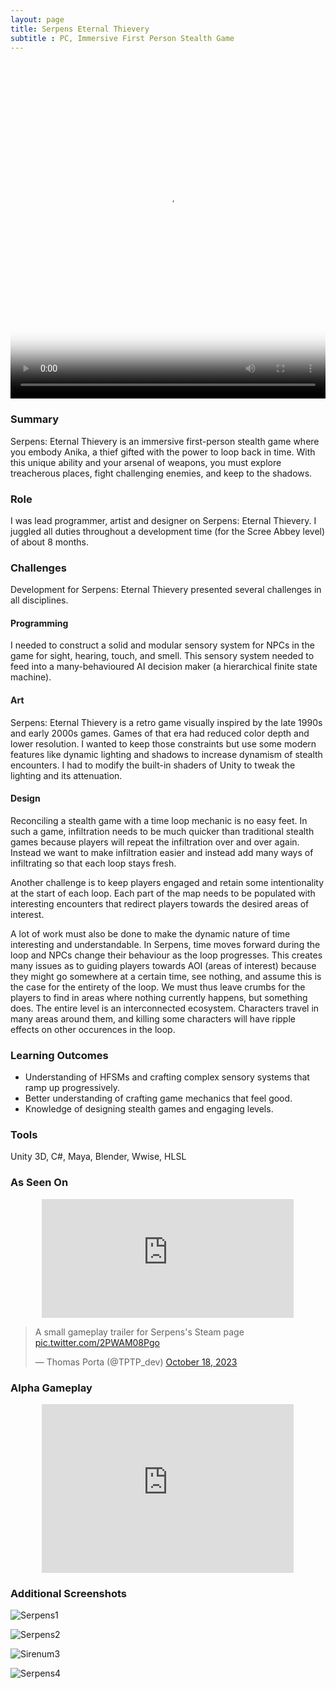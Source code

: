 ```yaml
---
layout: page
title: Serpens Eternal Thievery
subtitle : PC, Immersive First Person Stealth Game
---
```


<video width="100%" height="540" controls poster="/assets/img/Steam_MainCapsuleV3.png">
  <source src="/assets/img/Serpens_PortfolioTrailer.mp4" type="video/mp4">
</video>

### Summary
Serpens: Eternal Thievery is an immersive first-person stealth game where you embody Anika, a thief gifted with the power to loop back in time. With this unique ability and your arsenal of weapons, you must explore treacherous places, fight challenging enemies, and keep to the shadows.

### Role
I was lead programmer, artist and designer on Serpens: Eternal Thievery. I juggled all duties throughout a development time (for the Scree Abbey level) of about 8 months.

### Challenges
Development for Serpens: Eternal Thievery presented several challenges in all disciplines.

#### Programming

I needed to construct a solid and modular sensory system for NPCs in the game for sight, hearing, touch, and smell. This sensory system needed to feed into a many-behavioured AI decision maker (a hierarchical finite state machine). 

#### Art

Serpens: Eternal Thievery is a retro game visually inspired by the late 1990s and early 2000s games. Games of that era had reduced color depth and lower resolution. I wanted to keep those constraints but use some modern features like dynamic lighting and shadows to increase dynamism of stealth encounters. I had to modify the built-in shaders of Unity to tweak the lighting and its attenuation.

#### Design 

Reconciling a stealth game with a time loop mechanic is no easy feet. In such a game, infiltration needs to be much quicker than traditional stealth games because players will repeat the infiltration over and over again. Instead we want to make infiltration easier and instead add many ways of infiltrating so that each loop stays fresh. 

Another challenge is to keep players engaged and retain some intentionality at the start of each loop. Each part of the map needs to be populated with interesting encounters that redirect players towards the desired areas of interest.

A lot of work must also be done to make the dynamic nature of time interesting and understandable. In Serpens, time moves forward during the loop and NPCs change their behaviour as the loop progresses. This creates many issues as to guiding players towards AOI (areas of interest) because they might go somewhere at a certain time, see nothing, and assume this is the case for the entirety of the loop. We must thus leave crumbs for the players to find in areas where nothing currently happens, but something does. The entire level is an interconnected ecosystem. Characters travel in many areas around them, and killing some characters will have ripple effects on other occurences in the loop.  

### Learning Outcomes

<ul>
  <li>Understanding of HFSMs and crafting complex sensory systems that ramp up progressively.</li>
  <li>Better understanding of crafting game mechanics that feel good.</li>
  <li>Knowledge of designing stealth games and engaging levels.</li>
</ul>

### Tools

Unity 3D, C#, Maya, Blender, Wwise, HLSL

### As Seen On

<p align="center"><iframe src="https://store.steampowered.com/widget/2642850/" frameborder="0" width="80%" height="190"></iframe></p>

<p align="center"><blockquote class="twitter-tweet"><p lang="en" dir="ltr">A small gameplay trailer for Serpens&#39;s Steam page <a href="https://t.co/2PWAM08Pgo">pic.twitter.com/2PWAM08Pgo</a></p>&mdash; Thomas Porta (@TPTP_dev) <a href="https://twitter.com/TPTP_dev/status/1714698313788707026?ref_src=twsrc%5Etfw">October 18, 2023</a></blockquote> <script async src="https://platform.twitter.com/widgets.js" charset="utf-8"></script></p>

### Alpha Gameplay

<p align="center">
<iframe
    frameborder="0"
    width="80%"
    height="270"
    src="https://www.youtube.com/embed/6OOhyQ7Vap8?mute=1"
    allowfullscreen
> </iframe></p>

### Additional Screenshots

![Serpens1](/assets/img/gamEnv1.png) <br/>

![Serpens2](/assets/img/gameSneak2.png) <br/>

![Sirenum3](/assets/img/gameCombat2.png) <br/>

![Serpens4](/assets/img/gameEnv3.png) <br/>



